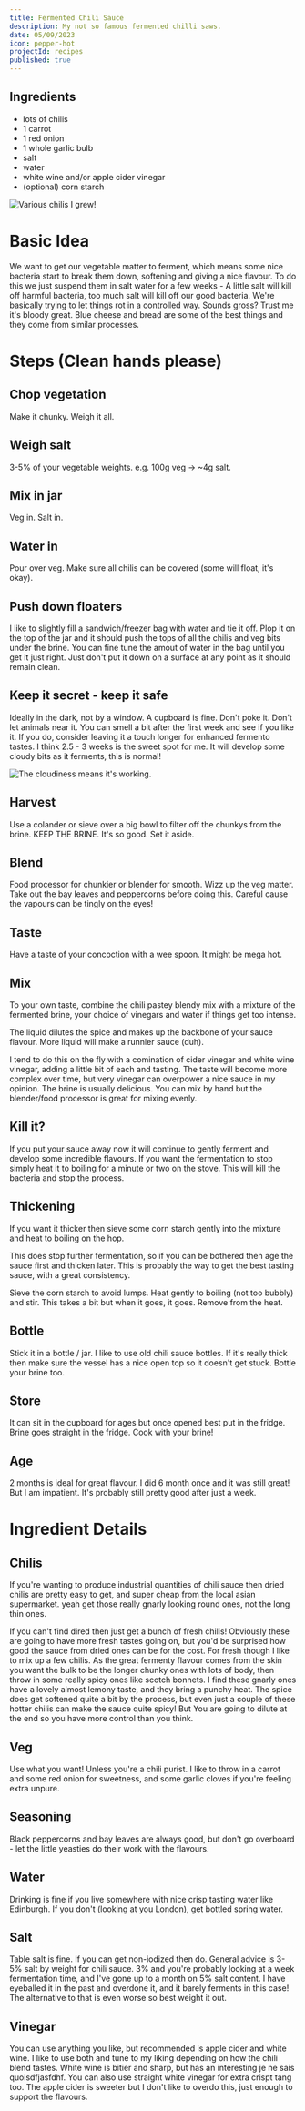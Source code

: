 ```yaml
---
title: Fermented Chili Sauce
description: My not so famous fermented chilli saws.
date: 05/09/2023
icon: pepper-hot
projectId: recipes
published: true
---
```

 <script>
    import FaIcon from "../lib/components/utils/FaIcon.svelte"
</script>

## Ingredients
- lots of chilis
- 1 carrot
- 1 red onion
- 1 whole garlic bulb
- <FaIcon icon="cubes-stacked"/>  salt
- <FaIcon icon="droplet"/> water
- <FaIcon icon="wine-bottle"/> white wine and/or apple cider vinegar
- (optional) corn starch

![Various chilis I grew!](cooking/chilis.webp)

# Basic Idea
We want to get our vegetable matter to ferment, which means some nice bacteria start to break them down, softening and giving a nice flavour. To do this we just suspend them in salt water for a few weeks - A little salt will kill off harmful bacteria, too much salt will kill off our good bacteria. We're basically trying to let things rot in a controlled way. Sounds gross? Trust me it's bloody great. Blue cheese and bread are some of the best things and they come from similar processes.

# Steps (Clean hands please)
## Chop vegetation
Make it chunky. Weigh it all.

## Weigh salt
3-5% of your vegetable weights. e.g. 100g veg -> ~4g salt.

## Mix in jar
Veg in. Salt in.

## Water in
Pour over veg. Make sure all chilis can be covered (some will float, it's okay).

## Push down floaters
I like to slightly fill a sandwich/freezer bag with water and tie it off. Plop it on the top of the jar and it should push the tops of all the chilis and veg bits under the brine. You can fine tune the amout of water in the bag until you get it just right. Just don't put it down on a surface at any point as it should remain clean.

## Keep it secret - keep it safe
Ideally in the dark, not by a window. A cupboard is fine. Don't poke it. Don't let animals near it. You can smell a bit after the first week and see if you like it. If you do, consider leaving it a touch longer for enhanced fermento tastes. I think 2.5 - 3 weeks is the sweet spot for me. It will develop some cloudy bits as it ferments, this is normal!

![The cloudiness means it's working.](cooking/chili-jar.webp)

## Harvest
Use a colander or sieve over a big bowl to filter off the chunkys from the brine. KEEP THE BRINE. It's so good. Set it aside.

## Blend
Food processor for chunkier or blender for smooth. Wizz up the veg matter. Take out the bay leaves and peppercorns before doing this. Careful cause the vapours can be tingly on the eyes!

## Taste
Have a taste of your concoction with a wee spoon. It might be mega hot.

## Mix
To your own taste, combine the chili pastey blendy mix with a mixture of the fermented brine, your choice of vinegars and water if things get too intense.

The liquid dilutes the spice and makes up the backbone of your sauce flavour. More liquid will make a runnier sauce (duh).

I tend to do this on the fly with a comination of cider vinegar and white wine vinegar, adding a little bit of each and tasting. The taste will become more complex over time, but very vinegar can overpower a nice sauce in my opinion. The brine is usually delicious. You can mix by hand but the blender/food processor is great for mixing evenly.

## Kill it?
If you put your sauce away now it will continue to gently ferment and develop some incredible flavours. If you want the fermentation to stop simply heat it to boiling for a minute or two on the stove. This will kill the bacteria and stop the process.

## Thickening
If you want it thicker then sieve some corn starch gently into the mixture and heat to boiling on the hop.

This does stop further fermentation, so if you can be bothered then age the sauce first and thicken later. This is probably the way to get the best tasting sauce, with a great consistency.

Sieve the corn starch to avoid lumps. Heat gently to boiling (not too bubbly) and stir. This takes a bit but when it goes, it goes. Remove from the heat.

## Bottle
Stick it in a bottle / jar. I like to use old chili sauce bottles. If it's really thick then make sure the vessel has a nice open top so it doesn't get stuck. Bottle your brine too.

## Store
It can sit in the cupboard for ages but once opened best put in the fridge. Brine goes straight in the fridge. Cook with your brine!

## Age
2 months is ideal for great flavour. I did 6 month once and it was still great! But I am impatient. It's probably still pretty good after just a week.

# Ingredient Details

## Chilis
If you're wanting to produce industrial quantities of chili sauce then dried chilis are pretty easy to get, and super cheap from the local asian supermarket. yeah get those really gnarly looking round ones, not the long thin ones.

If you can't find dired then just get a bunch of fresh chilis! Obviously these are going to have more fresh tastes going on, but you'd be surprised how good the sauce from dried ones can be for the cost. For fresh though I like to mix up a few chilis. As the great fermenty flavour comes from the skin you want the bulk to be the longer chunky ones with lots of body, then throw in some really spicy ones like scotch bonnets. I find these gnarly ones have a lovely almost lemony taste, and they bring a punchy heat. The spice does get softened quite a bit by the process, but even just a couple of these hotter chilis can make the sauce quite spicy! But You are going to dilute at the end so you have more control than you think.

## Veg
Use what you want! Unless you're a chili purist. I like to throw in a carrot and some red onion for sweetness, and some garlic cloves if you're feeling extra unpure.

## Seasoning
Black peppercorns and bay leaves are always good, but don't go overboard - let the little yeasties do their work with the flavours.

## Water
Drinking is fine if you live somewhere with nice crisp tasting water like Edinburgh. If you don't (looking at you London), get bottled spring water.

## Salt
Table salt is fine. If you can get non-iodized then do. General advice is 3-5% salt by weight for chili sauce. 3% and you're probably looking at a week fermentation time, and I've gone up to a month on 5% salt content. I have eyeballed it in the past and overdone it, and it barely ferments in this case! The alternative to that is even worse so best weight it out.

## Vinegar
You can use anything you like, but recommended is apple cider and white wine. I like to use both and tune to my liking depending on how the chili blend tastes. White wine is bitier and sharp, but has an interesting je ne sais quoisdfjasfdhf. You can also use straight white vinegar for extra crispt tang too. The apple cider is sweeter but I don't like to overdo this, just enough to support the flavours.
